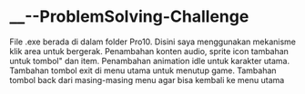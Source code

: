 # __--ProblemSolving-Challenge
File .exe berada di dalam folder Pro10.
Disini saya menggunakan mekanisme klik area untuk bergerak.
Penambahan konten audio, sprite icon tambahan untuk tombol" dan item.
Penambahan animation idle untuk karakter utama.
Tambahan tombol exit di menu utama untuk menutup game.
Tambahan tombol back dari masing-masing menu agar bisa kembali ke menu utama
